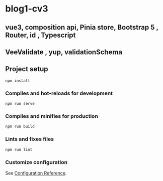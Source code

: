 # blog1-cv3

## vue3, composition api, Pinia store, Bootstrap 5 , Router, id , Typescript

## VeeValidate , yup, validationSchema

## Project setup

```
npm install
```

### Compiles and hot-reloads for development

```
npm run serve
```

### Compiles and minifies for production

```
npm run build
```

### Lints and fixes files

```
npm run lint
```

### Customize configuration

See [Configuration Reference](https://cli.vuejs.org/config/).

